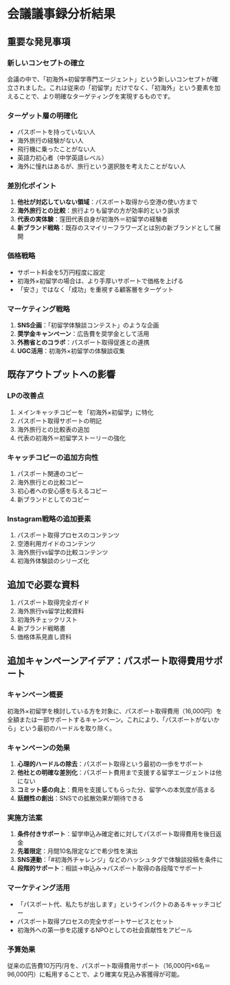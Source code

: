 # 会議議事録分析結果

## 重要な発見事項

### 新しいコンセプトの確立
会議の中で、「初海外×初留学専門エージェント」という新しいコンセプトが確立されました。これは従来の「初留学」だけでなく、「初海外」という要素を加えることで、より明確なターゲティングを実現するものです。

### ターゲット層の明確化
- パスポートを持っていない人
- 海外旅行の経験がない人
- 飛行機に乗ったことがない人
- 英語力初心者（中学英語レベル）
- 海外に憧れはあるが、旅行という選択肢を考えたことがない人

### 差別化ポイント
1. **他社が対応していない領域**：パスポート取得から空港の使い方まで
2. **海外旅行との比較**：旅行よりも留学の方が効率的という訴求
3. **代表の実体験**：窪田代表自身が初海外＝初留学の経験者
4. **新ブランド戦略**：既存のスマイリーフラワーズとは別の新ブランドとして展開

### 価格戦略
- サポート料金を5万円程度に設定
- 初海外×初留学の場合は、より手厚いサポートで価格を上げる
- 「安さ」ではなく「成功」を重視する顧客層をターゲット

### マーケティング戦略
1. **SNS企画**：「初留学体験談コンテスト」のような企画
2. **奨学金キャンペーン**：広告費を奨学金として活用
3. **外務省とのコラボ**：パスポート取得促進との連携
4. **UGC活用**：初海外×初留学の体験談収集

## 既存アウトプットへの影響

### LPの改善点
1. メインキャッチコピーを「初海外×初留学」に特化
2. パスポート取得サポートの明記
3. 海外旅行との比較表の追加
4. 代表の初海外＝初留学ストーリーの強化

### キャッチコピーの追加方向性
1. パスポート関連のコピー
2. 海外旅行との比較コピー
3. 初心者への安心感を与えるコピー
4. 新ブランドとしてのコピー

### Instagram戦略の追加要素
1. パスポート取得プロセスのコンテンツ
2. 空港利用ガイドのコンテンツ
3. 海外旅行vs留学の比較コンテンツ
4. 初海外体験談のシリーズ化

## 追加で必要な資料
1. パスポート取得完全ガイド
2. 海外旅行vs留学比較資料
3. 初海外チェックリスト
4. 新ブランド戦略書
5. 価格体系見直し資料



## 追加キャンペーンアイデア：パスポート取得費用サポート

### キャンペーン概要
初海外×初留学を検討している方を対象に、パスポート取得費用（16,000円）を全額または一部サポートするキャンペーン。これにより、「パスポートがないから」という最初のハードルを取り除く。

### キャンペーンの効果
1. **心理的ハードルの除去**：パスポート取得という最初の一歩をサポート
2. **他社との明確な差別化**：パスポート費用まで支援する留学エージェントは他にない
3. **コミット感の向上**：費用を支援してもらった分、留学への本気度が高まる
4. **話題性の創出**：SNSでの拡散効果が期待できる

### 実施方法案
1. **条件付きサポート**：留学申込み確定者に対してパスポート取得費用を後日返金
2. **先着限定**：月間10名限定などで希少性を演出
3. **SNS連動**：「#初海外チャレンジ」などのハッシュタグで体験談投稿を条件に
4. **段階的サポート**：相談→申込み→パスポート取得の各段階でサポート

### マーケティング活用
- 「パスポート代、私たちが出します」というインパクトのあるキャッチコピー
- パスポート取得プロセスの完全サポートサービスとセット
- 初海外への第一歩を応援するNPOとしての社会貢献性をアピール

### 予算効果
従来の広告費10万円/月を、パスポート取得費用サポート（16,000円×6名＝96,000円）に転用することで、より確実な見込み客獲得が可能。

